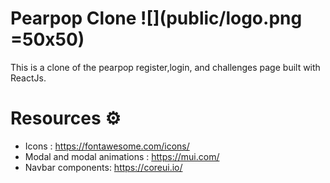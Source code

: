# Pearpop Clone ![](public/logo.png =50x50)

This is a clone of the pearpop register,login, and challenges page built with ReactJs.

# Resources ⚙️

- Icons : https://fontawesome.com/icons/
- Modal and modal animations : https://mui.com/
- Navbar components: https://coreui.io/

